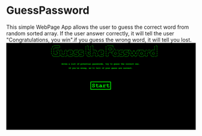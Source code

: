 <h1> GuessPassword </h1>
This simple WebPage App allows the user to guess the correct word from random sorted array. If the user answer correctly, it will tell the user 
"Congratulations, you win".if you guess the wrong word, it will tell you lost.
<img src="./guessPassword.gif">
